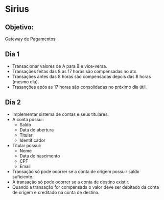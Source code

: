 # Sirius

## Objetivo:

Gateway de Pagamentos

## Dia 1

- Transacionar valores de A para B e vice-versa.
- Transações feitas das 8 as 17 horas são compensadas no ato.
- Transações antes das 8 horas são compensadas depois das 8 horas (mesmo dia).
- Trasanções após as 17 horas são consolidadas no próximo dia útil.

## Dia 2

- Implementar sistema de contas e seus titulares.
- A conta possui:
  - Saldo
  - Data de abertura
  - Titular
  - Identificador
- Titular possui:
  - Nome
  - Data de nascimento
  - CPF
  - Email
- Transação só pode ocorrer se a conta de origem possuir saldo suficiente.
- A transação só pode ocorrer se a conta de destino existir.
- Quando a transação for compensada o valor deve ser debitado da conta de origem e creditado na conta de destino.

